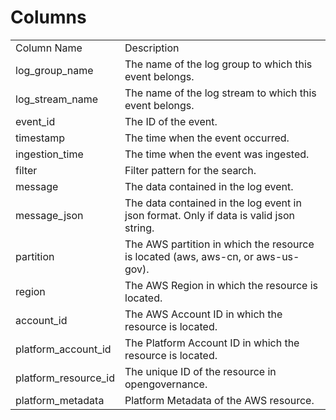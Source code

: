 # Columns  

<table>
	<tr><td>Column Name</td><td>Description</td></tr>
	<tr><td>log_group_name</td><td>The name of the log group to which this event belongs.</td></tr>
	<tr><td>log_stream_name</td><td>The name of the log stream to which this event belongs.</td></tr>
	<tr><td>event_id</td><td>The ID of the event.</td></tr>
	<tr><td>timestamp</td><td>The time when the event occurred.</td></tr>
	<tr><td>ingestion_time</td><td>The time when the event was ingested.</td></tr>
	<tr><td>filter</td><td>Filter pattern for the search.</td></tr>
	<tr><td>message</td><td>The data contained in the log event.</td></tr>
	<tr><td>message_json</td><td>The data contained in the log event in json format. Only if data is valid json string.</td></tr>
	<tr><td>partition</td><td>The AWS partition in which the resource is located (aws, aws-cn, or aws-us-gov).</td></tr>
	<tr><td>region</td><td>The AWS Region in which the resource is located.</td></tr>
	<tr><td>account_id</td><td>The AWS Account ID in which the resource is located.</td></tr>
	<tr><td>platform_account_id</td><td>The Platform Account ID in which the resource is located.</td></tr>
	<tr><td>platform_resource_id</td><td>The unique ID of the resource in opengovernance.</td></tr>
	<tr><td>platform_metadata</td><td>Platform Metadata of the AWS resource.</td></tr>
</table>